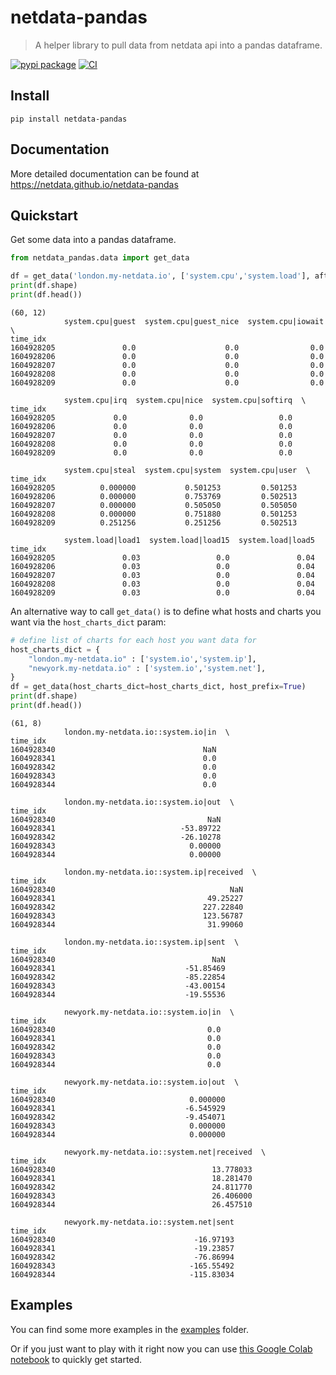 # netdata-pandas
> A helper library to pull data from netdata api into a pandas dataframe.


[![pypi package](https://img.shields.io/pypi/v/netdata-pandas.svg)](https://pypi.python.org/pypi/netdata-pandas/) 
[![CI](https://github.com/netdata/netdata-pandas/workflows/CI/badge.svg)](https://github.com/netdata/netdata-pandas/actions?query=workflow%3ACI)

## Install

`pip install netdata-pandas`

## Documentation

More detailed documentation can be found at https://netdata.github.io/netdata-pandas

## Quickstart

Get some data into a pandas dataframe.

```python
from netdata_pandas.data import get_data

df = get_data('london.my-netdata.io', ['system.cpu','system.load'], after=-60, before=0)
print(df.shape)
print(df.head())
```

    (60, 12)
                system.cpu|guest  system.cpu|guest_nice  system.cpu|iowait  \
    time_idx                                                                 
    1604928205               0.0                    0.0                0.0   
    1604928206               0.0                    0.0                0.0   
    1604928207               0.0                    0.0                0.0   
    1604928208               0.0                    0.0                0.0   
    1604928209               0.0                    0.0                0.0   
    
                system.cpu|irq  system.cpu|nice  system.cpu|softirq  \
    time_idx                                                          
    1604928205             0.0              0.0                 0.0   
    1604928206             0.0              0.0                 0.0   
    1604928207             0.0              0.0                 0.0   
    1604928208             0.0              0.0                 0.0   
    1604928209             0.0              0.0                 0.0   
    
                system.cpu|steal  system.cpu|system  system.cpu|user  \
    time_idx                                                           
    1604928205          0.000000           0.501253         0.501253   
    1604928206          0.000000           0.753769         0.502513   
    1604928207          0.000000           0.505050         0.505050   
    1604928208          0.000000           0.751880         0.501253   
    1604928209          0.251256           0.251256         0.502513   
    
                system.load|load1  system.load|load15  system.load|load5  
    time_idx                                                              
    1604928205               0.03                 0.0               0.04  
    1604928206               0.03                 0.0               0.04  
    1604928207               0.03                 0.0               0.04  
    1604928208               0.03                 0.0               0.04  
    1604928209               0.03                 0.0               0.04  


An alternative way to call `get_data()` is to define what hosts and charts you want via the `host_charts_dict` param:

```python
# define list of charts for each host you want data for
host_charts_dict = {
    "london.my-netdata.io" : ['system.io','system.ip'],
    "newyork.my-netdata.io" : ['system.io','system.net'],
}
df = get_data(host_charts_dict=host_charts_dict, host_prefix=True)
print(df.shape)
print(df.head())
```

    (61, 8)
                london.my-netdata.io::system.io|in  \
    time_idx                                         
    1604928340                                 NaN   
    1604928341                                 0.0   
    1604928342                                 0.0   
    1604928343                                 0.0   
    1604928344                                 0.0   
    
                london.my-netdata.io::system.io|out  \
    time_idx                                          
    1604928340                                  NaN   
    1604928341                            -53.89722   
    1604928342                            -26.10278   
    1604928343                              0.00000   
    1604928344                              0.00000   
    
                london.my-netdata.io::system.ip|received  \
    time_idx                                               
    1604928340                                       NaN   
    1604928341                                  49.25227   
    1604928342                                 227.22840   
    1604928343                                 123.56787   
    1604928344                                  31.99060   
    
                london.my-netdata.io::system.ip|sent  \
    time_idx                                           
    1604928340                                   NaN   
    1604928341                             -51.85469   
    1604928342                             -85.22854   
    1604928343                             -43.00154   
    1604928344                             -19.55536   
    
                newyork.my-netdata.io::system.io|in  \
    time_idx                                          
    1604928340                                  0.0   
    1604928341                                  0.0   
    1604928342                                  0.0   
    1604928343                                  0.0   
    1604928344                                  0.0   
    
                newyork.my-netdata.io::system.io|out  \
    time_idx                                           
    1604928340                              0.000000   
    1604928341                             -6.545929   
    1604928342                             -9.454071   
    1604928343                              0.000000   
    1604928344                              0.000000   
    
                newyork.my-netdata.io::system.net|received  \
    time_idx                                                 
    1604928340                                   13.778033   
    1604928341                                   18.281470   
    1604928342                                   24.811770   
    1604928343                                   26.406000   
    1604928344                                   26.457510   
    
                newyork.my-netdata.io::system.net|sent  
    time_idx                                            
    1604928340                               -16.97193  
    1604928341                               -19.23857  
    1604928342                               -76.86994  
    1604928343                              -165.55492  
    1604928344                              -115.83034  


## Examples

You can find some more examples in the [examples](https://github.com/netdata/netdata-pandas/tree/master/examples) folder. 

Or if you just want to play with it right now you can use [this Google Colab notebook](https://colab.research.google.com/drive/1SGF3Ij1r8gNJOwdk-3cVhCvyUGwGiTnc?usp=sharing) to quickly get started.
